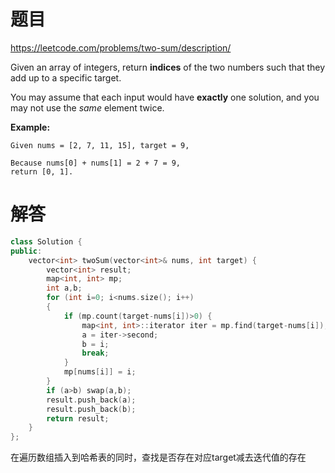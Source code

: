 # 题目

https://leetcode.com/problems/two-sum/description/



Given an array of integers, return **indices** of the two numbers such that they add up to a specific target.

You may assume that each input would have **exactly** one solution, and you may not use the *same* element twice.

**Example:**

```
Given nums = [2, 7, 11, 15], target = 9,

Because nums[0] + nums[1] = 2 + 7 = 9,
return [0, 1].
```

 



# 解答

```c++
class Solution {
public:
    vector<int> twoSum(vector<int>& nums, int target) {
        vector<int> result;
        map<int, int> mp;
        int a,b;
        for (int i=0; i<nums.size(); i++)
        {
            if (mp.count(target-nums[i])>0) {
                map<int, int>::iterator iter = mp.find(target-nums[i]);
                a = iter->second;
                b = i;
                break;
            }
            mp[nums[i]] = i;
        }
        if (a>b) swap(a,b);
        result.push_back(a);
        result.push_back(b);
        return result;
    }
};
```

在遍历数组插入到哈希表的同时，查找是否存在对应target减去迭代值的存在